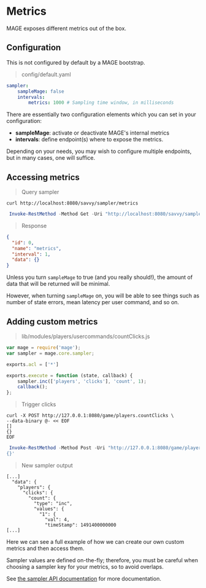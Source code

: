# Metrics

MAGE exposes different metrics out of the box.

## Configuration

<aside class="notice">
This is not configured by default by a MAGE bootstrap.
</aside>

> config/default.yaml

```yaml
sampler:
    sampleMage: false
    intervals:
        metrics: 1000 # Sampling time window, in milliseconds
```

There are essentially two configuration elements which you can set
in your configuration:

  * **sampleMage**: activate or deactivate MAGE's internal metrics
  * **intervals**: define endpoint(s) where to expose the metrics.

Depending on your needs, you may wish to configure multiple endpoints, but
in many cases, one will suffice.

## Accessing metrics

> Query sampler

```shell
curl http://localhost:8080/savvy/sampler/metrics
```

```powershell
 Invoke-RestMethod -Method Get -Uri "http://localhost:8080/savvy/sampler/metrics"
```

> Response

```json
{
  "id": 0,
  "name": "metrics",
  "interval": 1,
  "data": {}
}
```

Unless you turn `sampleMage` to true (and you really should!), the amount
of data that will be returned will be minimal.

However, when turning `sampleMage` on, you will be able to see things such as number
of state errors, mean latency per user command, and so on.

## Adding custom metrics

> lib/modules/players/usercommands/countClicks.js

```javascript
var mage = require('mage');
var sampler = mage.core.sampler;

exports.acl = ['*']

exports.execute = function (state, callback) {
	sampler.inc(['players', 'clicks'], 'count', 1);
	callback();
};
```

> Trigger clicks

```shell
curl -X POST http://127.0.0.1:8080/game/players.countClicks \
--data-binary @- << EOF
[]
{}
EOF
```

```powershell
 Invoke-RestMethod -Method Post -Uri "http://127.0.0.1:8080/game/players.countClicks" -Body '[]
{}'
```

> New sampler output

```plaintext
[...]
  "data": {
    "players": {
      "clicks": {
        "count": {
          "type": "inc",
          "values": {
            "1": {
              "val": 4,
              "timeStamp": 1491400000000
[...]
```

Here we can see a full example of how we can create our own custom metrics and then
access them.

Sampler values are defined on-the-fly; therefore, you must be careful when
choosing a sampler key for your metrics, so to avoid overlaps.

See [the sampler API documentation](./api/interfaces/_mage_d_.imagecore.html#sampler) for more documentation.
